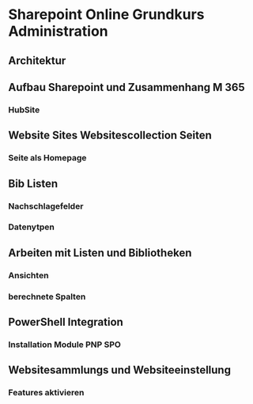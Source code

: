 # Sharepoint Online Grundkurs Administration
 
## Architektur
## Aufbau Sharepoint und Zusammenhang M 365
### HubSite

## Website Sites Websitescollection Seiten
### Seite als Homepage

## Bib Listen
### Nachschlagefelder
### Datenytpen

## Arbeiten mit Listen und Bibliotheken
### Ansichten
### berechnete Spalten

## PowerShell Integration
### Installation Module PNP SPO

## Websitesammlungs und Websiteeinstellung
### Features aktivieren



